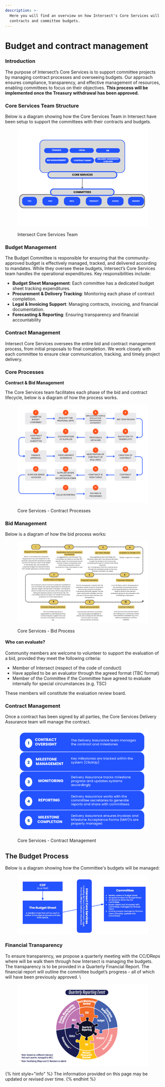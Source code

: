 ```yaml
---
description: >-
  Here you will find an overview on how Intersect's Core Services will manage
  contracts and committee budgets.
---
```


# Budget and contract management

### **Introduction**

The purpose of Intersect’s Core Services is to support committee projects by managing contract processes and overseeing budgets. Our approach ensures compliance, transparency, and effective management of resources, enabling committees to focus on their objectives. **This process will be implemented once the Treasury withdrawal has been approved.**



### Core Services Team Structure

Below is a diagram showing how the Core Services Team in Intersect have been setup to support the committees with their contracts and budgets.

<figure><img src="../../../.gitbook/assets/Core services (1).png" alt=""><figcaption><p>Intersect Core Services Team</p></figcaption></figure>



### Budget Management

The Budget Committee is responsible for ensuring that the community-approved budget is effectively managed, tracked, and delivered according to mandates. While they oversee these budgets, Intersect’s Core Services team handles the operational expenditures. Key responsibilities include:

* **Budget Sheet Management**: Each committee has a dedicated budget sheet tracking expenditures.
* **Procurement & Delivery Tracking**: Monitoring each phase of contract completion.
* **Legal & Invoicing Support**: Managing contracts, invoicing, and financial documentation.
* **Forecasting & Reporting**: Ensuring transparency and financial accountability

### Contract Management

Intersect Core Services oversees the entire bid and contract management process, from initial proposals to final completion. We work closely with each committee to ensure clear communication, tracking, and timely project delivery.

### Core Processes

**Contract & Bid Management**

The Core Services team facilitates each phase of the bid and contract lifecycle, below is a diagram of how the process works.&#x20;

<figure><img src="../../../.gitbook/assets/Screenshot 2024-11-11 111015.png" alt=""><figcaption><p>Core Services - Contract Processes</p></figcaption></figure>

### Bid Management

Below is a diagram of how the bid process works:

<figure><img src="../../../.gitbook/assets/Screenshot 2024-11-07 205206.png" alt=""><figcaption><p>Core Services - Bid Process</p></figcaption></figure>

#### Who can evaluate?

Community members are welcome to volunteer to support the evaluation of a bid, provided they meet the following criteria:

* Member of Intersect (respect of the code of conduct)
* Have applied to be an evaluator through the agreed format (TBC format)
* Member of the Committee if the Committee have agreed to evaluate internally for special circumstances (e.g. TSC)

These members will constitute the evaluation review board.

### Contract Management

Once a contract has been signed by all parties, the Core Services Delivery Assurance team will manage the contract.

<figure><img src="../../../.gitbook/assets/Screenshot 2024-11-11 094408.png" alt=""><figcaption><p>Core Services - Contract Management</p></figcaption></figure>

## The Budget Process

Below is a diagram showing how the Committee's budgets will be managed:

<figure><img src="../../../.gitbook/assets/Screenshot 2024-11-12 121033.png" alt=""><figcaption></figcaption></figure>

### Financial Transparency

To ensure transparency, we propose a quarterly meeting with the CC/DReps where will be walk them through how Intersect is managing the budgets. The transparency is to be provided in a Quarterly Financial Report. The financial report will outline the committee budget’s progress - all of which will have been previously approved. \


<figure><img src="../../../.gitbook/assets/Screenshot 2024-11-12 121501.png" alt=""><figcaption></figcaption></figure>



{% hint style="info" %}
The information provided on this page may be updated or revised over time.
{% endhint %}

